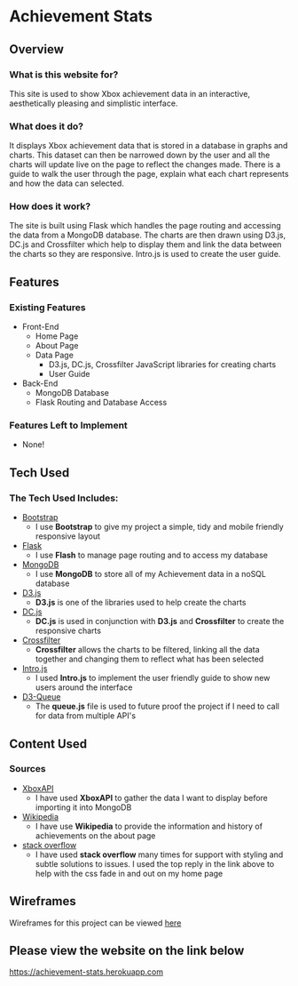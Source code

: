 # Achievement Stats
## Overview
### What is this website for?
This site is used to show Xbox achievement data in an interactive, aesthetically pleasing and simplistic interface.
### What does it do?
It displays Xbox achievement data that is stored in a database in graphs and charts. This dataset can then be narrowed down by the user and all the charts will update live on the page to reflect the changes made. There is a guide to walk the user through the page, explain what each chart represents and how the data can selected.
### How does it work?
The site is built using Flask which handles the page routing and accessing the data from a MongoDB database. The charts are then drawn using D3.js, DC.js and Crossfilter which help to display them and link the data between the charts so they are responsive. Intro.js is used to create the user guide.
## Features
### Existing Features
- Front-End
    - Home Page
    - About Page
    - Data Page
        - D3.js, DC.js, Crossfilter JavaScript libraries for creating charts
        - User Guide
- Back-End
    - MongoDB Database
    - Flask Routing and Database Access
### Features Left to Implement
- None!
    
## Tech Used
### The Tech Used Includes:
- [Bootstrap](http://getbootstrap.com/)
    - I use **Bootstrap** to give my project a simple, tidy and mobile friendly responsive layout
- [Flask](http://flask.pocoo.org)
    - I use **Flash** to manage page routing and to access my database
- [MongoDB](https://www.mongodb.com)
    - I use **MongoDB** to store all of my Achievement data in a noSQL database
- [D3.js](https://d3js.org)
    - **D3.js** is one of the libraries used to help create the charts
- [DC.js](https://dc-js.github.io/dc.js/)
    - **DC.js** is used in conjunction with **D3.js** and **Crossfilter** to create the responsive charts
- [Crossfilter](http://square.github.io/crossfilter/)
    - **Crossfilter** allows the charts to be filtered, linking all the data together and changing them to reflect what has been selected
- [Intro.js](http://introjs.com)
    - I used **Intro.js** to implement the user friendly guide to show new users around the interface
- [D3-Queue](https://github.com/d3/d3-queue)
    - The **queue.js** file is used to future proof the project if I need to call for data from multiple API's
## Content Used
### Sources
- [XboxAPI](https://xboxapi.com)
    - I have used **XboxAPI** to gather the data I want to display before importing it into MongoDB
- [Wikipedia](https://www.wikipedia.org)
    - I have use **Wikipedia** to provide the information and history of achievements on the about page
- [stack overflow](https://stackoverflow.com/questions/11679567/using-css-for-fade-in-effect-on-page-load?answertab=votes#tab-top)
    - I have used **stack overflow** many times for support with styling and subtle solutions to issues. I used the top reply in the link above to help with the css fade in and out on my home page
## Wireframes
Wireframes for this project can be viewed [here](wireframes)
## Please view the website on the link below
<https://achievement-stats.herokuapp.com>